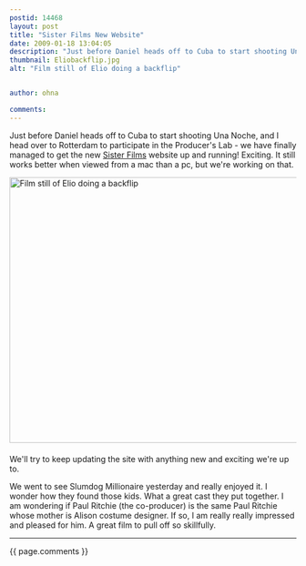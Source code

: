 ```yaml
---
postid: 14468
layout: post
title: "Sister Films New Website"
date: 2009-01-18 13:04:05
description: "Just before Daniel heads off to Cuba to start shooting Una Noche, and I head over to Rotterdam to participate in the Producer&#8217;s Lab - we have finally managed to get the new Sister Films website up and running! Exciting&#8230;."
thumbnail: Eliobackflip.jpg
alt: "Film still of Elio doing a backflip"


author: ohna

comments:
---
```


<p>Just before Daniel heads off to Cuba to start shooting Una Noche, and I head over to Rotterdam to participate in the Producer's Lab - we have finally managed to get the new <a href="http://www.sisterfilms.co.uk">Sister Films</a> website up and running! Exciting. It still works better when viewed from a mac than a pc, but we're working on that.</p>

<p><span class="mt-enclosure mt-enclosure-image" style="display: inline;"><img alt="Film still of Elio doing a backflip" src="{{ site.baseurl }}/i/Eliobackflip.jpg" width="700" height="467" class="mt-image-left" style="float: left; margin: 0 20px 20px 0;" /></span></p>

<p>We'll try to keep updating the site with anything new and exciting we're up to.</p>

<p>We went to see Slumdog Millionaire yesterday and really enjoyed it. I wonder how they found those kids. What a great cast they put together. I am wondering if Paul Ritchie (the co-producer) is the same Paul Ritchie whose mother is Alison costume designer. If so, I am really really impressed and pleased for him. A great film to pull off so skillfully.</p>

<hr>

{{ page.comments }}


